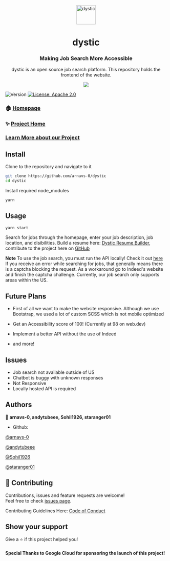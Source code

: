 <p align="center">
  <a href="https://dystic.web.app">
    <img alt="dystic" src="https://media.discordapp.net/attachments/823366296795480075/830850763785633872/logo192.png" width="60" />
  </a>
</p>
<h1 align="center">
  dystic 
</h1>

<h3 align="center">
  Making Job Search More Accessible
</h3>
<p align="center">
 dystic is an open source job search platform. This repository holds the frontend of the website.
</p>

<p align="center">
  <img src="https://media.discordapp.net/attachments/754861953947795469/830857473111228506/unknown.png?width=1114&height=670">
</p>
<p>
  <img alt="Version" src="https://img.shields.io/badge/version-1.0.0-blue.svg?cacheSeconds=2592000" />
  <a href="https://github.com/arnavs-0/dystic-api/blob/main/LICENSE" target="_blank">
    <img alt="License: Apache 2.0" src="https://img.shields.io/badge/License-Apache%202.0-blue.svg" />
  </a>
</p>

### 🏠 [Homepage](https://github.com/arnavs-0/dystic)

### ✨ [Project Home](https://dystic.web.app/)

### [Learn More about our Project](https://devpost.com/software/dystic)

## Install

Clone to the repository and navigate to it

```sh
git clone https://github.com/arnavs-0/dystic
cd dystic
```

Install required node_modules

```sh
yarn
```

## Usage

```sh
yarn start
```

Search for jobs through the homepage, enter your job description, job location,
and disibilities. Build a resume here:
[Dystic Resume Builder](https://dystic-test.web.app), contribute to the project
here on [GitHub](https://github.com/arnavs-0/dystic-resume)

**Note** To use the job search, you must run the API locally! Check it out
[here](https://github.com/arnavs-0/dystic-api/) If you receive an error while
searching for jobs, that generally means there is a captcha blocking the
request. As a workaround go to Indeed's website and finish the captcha
challenge. Currently, our job search only supports areas within the US.

## Future Plans

- First of all we want to make the website responsive. Although we use
  Bootstrap, we used a lot of custom SCSS which is not mobile optimized

- Get an Accessibility score of 100! (Currently at 98 on web.dev)

- Implement a better API without the use of Indeed

- and more!

## Issues

- Job search not available outside of US
- Chatbot is buggy with unknown responses
- Not Responsive
- Locally hosted API is required

## Authors

👤 **arnavs-0, andytubeee, Sohil1926, staranger01**

- Github:

[@arnavs-0](https://github.com/arnavs-0)

[@andytubeee](https://github.com/andytubeee)

[@Sohil1926](https://github.com/Sohil1926)

[@staranger01](https://github.com/staranger01)

## 🤝 Contributing

Contributions, issues and feature requests are welcome! <br />Feel free to check
[issues page](https://github.com/arnavs-0/dystic/issues).

Contributing Guidelines Here:
[Code of Conduct](https://github.com/arnavs-0/dystic/blob/master/CODE_OF_CONDUCT.md)

## Show your support

Give a ⭐️ if this project helped you!

#### Special Thanks to Google Cloud for sponsoring the launch of this project!
